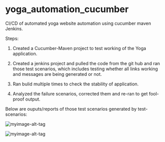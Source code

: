 # yoga_automation_cucumber
CI/CD of automated yoga website automation using cucumber maven Jenkins.

Steps:

1) Created a Cucumber-Maven project to test working of the Yoga application.

2) Created a jenkins project and pulled the code from the git hub and ran those test scenarios, which includes testing whether all links working and messages are being generated or not.

3) Ran bulid multiple times to check the stability of application.

4) Analyzed the failure scenarios, corrected them and re-ran to get fool-proof output.

Below are ouputs/reports of those test scenarios generated by test-scenarios:

![myimage-alt-tag](https://https://github.com/srirvali33/yoga_automation_cucumber/blob/master/image1.jpg)

![myimage-alt-tag](https://https://github.com/srirvali33/yoga_automation_cucumber/blob/master/image2.jpg)
